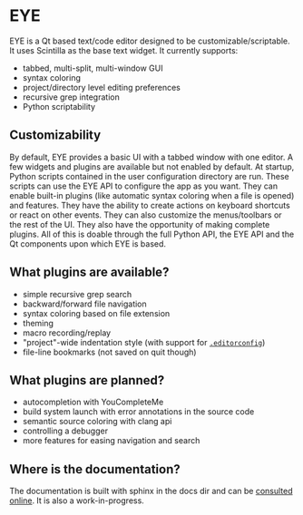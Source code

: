 # EYE

EYE is a Qt based text/code editor designed to be customizable/scriptable.
It uses Scintilla as the base text widget. It currently supports:
* tabbed, multi-split, multi-window GUI
* syntax coloring
* project/directory level editing preferences
* recursive grep integration
* Python scriptability

## Customizability

By default, EYE provides a basic UI with a tabbed window with one editor.
A few widgets and plugins are available but not enabled by default.
At startup, Python scripts contained in the user configuration directory are run.
These scripts can use the EYE API to configure the app as you want.
They can enable built-in plugins (like automatic syntax coloring when a file is opened) and features.
They have the ability to create actions on keyboard shortcuts or react on other events.
They can also customize the menus/toolbars or the rest of the UI.
They also have the opportunity of making complete plugins.
All of this is doable through the full Python API, the EYE API and the Qt components upon which EYE is based.

## What plugins are available?

* simple recursive grep search
* backward/forward file navigation
* syntax coloring based on file extension
* theming
* macro recording/replay
* "project"-wide indentation style (with support for [`.editorconfig`](http://editorconfig.org/))
* file-line bookmarks (not saved on quit though)

## What plugins are planned?

* autocompletion with YouCompleteMe
* build system launch with error annotations in the source code
* semantic source coloring with clang api
* controlling a debugger
* more features for easing navigation and search

## Where is the documentation?

The documentation is built with sphinx in the docs dir and can be [consulted online](https://eye.readthedocs.io/).
It is also a work-in-progress.
